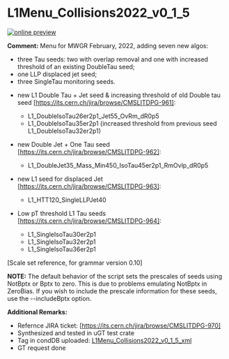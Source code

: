 # L1Menu_Collisions2022_v0_1_5

[![online preview](https://img.shields.io/badge/Online%20preview-click%20here-blue)](https://htmlpreview.github.io/?https://github.com/cms-l1-dpg/L1MenuRun3/blob/master/development/L1Menu_Collisions2022_v0_1_5/L1Menu_Collisions2022_v0_1_5.html)

**Comment:** Menu for MWGR February, 2022, adding seven new algos:
* three Tau seeds: two with overlap removal and one with increased threshold of an existing DoubleTau seed;
* one LLP displaced jet seed;
* three SingleTau monitoring seeds.

- new L1 Double Tau + Jet seed & increasing threshold of old Double tau seed [https://its.cern.ch/jira/browse/CMSLITDPG-961]:
    - L1_DoubleIsoTau26er2p1_Jet55_OvRm_dR0p5
    - L1_DoubleIsoTau35er2p1 (increased threshold from previous seed L1_DoubleIsoTau32er2p1)

- new Double Jet + One Tau seed [https://its.cern.ch/jira/browse/CMSLITDPG-962]:
    - L1_DoubleJet35_Mass_Min450_IsoTau45er2p1_RmOvlp_dR0p5

- new L1 seed for displaced Jet [https://its.cern.ch/jira/browse/CMSLITDPG-963]: 
    - L1_HTT120_SingleLLPJet40

- Low pT threshold L1 Tau seeds [https://its.cern.ch/jira/browse/CMSLITDPG-964]:
    - L1_SingleIsoTau30er2p1
    - L1_SingleIsoTau32er2p1
    - L1_SingleIsoTau36er2p1

[Scale set reference, for grammar version 0.10]

**NOTE:** The default behavior of the script sets the prescales of seeds using NotBptx or Bptx to zero. This is due to problems emulating NotBptx in ZeroBias. If you wish to include the prescale information for these seeds, use the --includeBptx option.

**Additional Remarks:**

- Refernce JIRA ticket: [https://its.cern.ch/jira/browse/CMSLITDPG-970] 
- Synthesized and tested in uGT test crate
- Tag in condDB uploaded: [L1Menu_Collisions2022_v0_1_5_xml](https://cms-conddb.cern.ch/cmsDbBrowser/search/Prod/L1Menu_Collisions2022_v0_1_5_xml)
- GT request done
